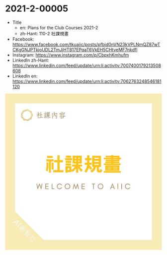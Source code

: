 # 2021-2-00005

* Title
	* en: Plans for the Club Courses 2021-2
	* zh-Hant: 110-2 社課規畫
* Facebook: https://www.facebook.com/tkuaiic/posts/pfbid0nVN23kVPLNmQZ87wTCKgGNJPTkjoUDL2TmJjHT817EPqaT6VkEH5CHtveMF7nkdfl
* Instagram: https://www.instagram.com/p/CbpxhKmhufm
* LinkedIn zh-Hant: https://www.linkedin.com/feed/update/urn:li:activity:7007400179213508608
* LinkedIn en: https://www.linkedin.com/feed/update/urn:li:activity:7062763248546181120

![main image in zh-Hant](./2021-2-00005_zh-hant.jpg)
